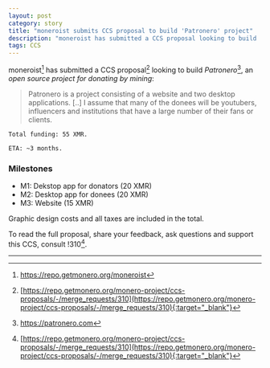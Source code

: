 ```yaml
---
layout: post
category: story
title: "moneroist submits CCS proposal to build 'Patronero' project"
description: "moneroist has submitted a CCS proposal looking to build 'Patronero', an open source project for donating by mining."
tags: CCS
---
```


moneroist[^1] has submitted a CCS proposal[^2] looking to build *Patronero*[^3], an *open source project for donating by mining*:

> Patronero is a project consisting of a website and two desktop applications. [..] I assume that many of the donees will be youtubers, influencers and institutions that have a large number of their fans or clients.

```
Total funding: 55 XMR.

ETA: ~3 months.
```

### Milestones

- M1: Dekstop app for donators (20 XMR)
- M2: Desktop app for donees (20 XMR)
- M3: Website (15 XMR)

Graphic design costs and all taxes are included in the total.

To read the full proposal, share your feedback, ask questions and support this CCS, consult !310[^2].


---

[^1]: https://repo.getmonero.org/moneroist
[^2]: [https://repo.getmonero.org/monero-project/ccs-proposals/-/merge_requests/310](https://repo.getmonero.org/monero-project/ccs-proposals/-/merge_requests/310){:target="_blank"}
[^3]: https://patronero.com
